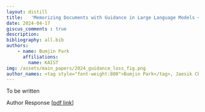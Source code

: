 ```yaml
---
layout: distill
title:   'Memorizing Documents with Guidance in Large Language Models <strong>[IJCAI 2024]</strong>' 
date: 2024-04-17
giscus_comments : true
description: 
bibliography: all.bib
authors: 
    - name: Bumjin Park
      affiliations:
        name: KAIST
img: /assets/main_papers/2024_guidance_loss_fig.png
author_names: <tag style="font-weight:800">Bumjin Park</tag>, Jaesik Choi
---
```


To be written 

Author Response [[pdf link](https://1drv.ms/b/s!Asr4ZEBiKgSujBZozaWGnG5RTfOy?e=HNG8cz)]